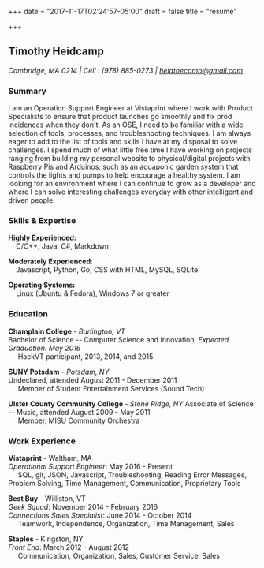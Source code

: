 +++
date = "2017-11-17T02:24:57-05:00"
draft = false
title = "résumé"

+++

## Timothy Heidcamp

*Cambridge, MA 0214 |  Cell : (978) 885-0273 |  heidthecamp@gmail.com*

### Summary
I am an Operation Support Engineer at Vistaprint where I work with Product Specialists to ensure that product launches go smoothly and fix prod incidences when they don't. As an OSE, I need to be familiar with a wide selection of tools, processes, and troubleshooting techniques. I am always eager to add to the list of tools and skills I have at my disposal to solve challenges. I spend much of what little free time I have working on projects ranging from building my personal website to physical/digital projects with Raspberry Pis and Arduinos; such as an aquaponic garden system that controls the lights and pumps to help encourage a healthy system. I am looking for an environment where I can continue to grow as a developer and where I can solve interesting challenges everyday with other intelligent and driven people.

### Skills & Expertise
**Highly Experienced:**  
&nbsp;&nbsp;&nbsp;&nbsp;C/C++, Java, C#, Markdown

**Moderately Experienced**:  
&nbsp;&nbsp;&nbsp;&nbsp;Javascript, Python, Go, CSS with HTML, MySQL, SQLite

**Operating Systems:**  
&nbsp;&nbsp;&nbsp;&nbsp;Linux (Ubuntu & Fedora), Windows 7 or greater

### Education
**Champlain College** - *Burlington, VT*   
Bachelor of Science -- Computer Science and Innovation, *Expected Graduation: May 2016*  
&nbsp;&nbsp;&nbsp;&nbsp; HackVT participant, 2013, 2014, and 2015

**SUNY Potsdam** - *Potsdam, NY*   
Undeclared, attended August 2011 - December 2011  
&nbsp;&nbsp;&nbsp;&nbsp; Member of Student Entertainment Services (Sound Tech)

**Ulster County Community College** - *Stone Ridge, NY*
Associate of Science -- Music, attended August 2009 - May 2011  
&nbsp;&nbsp;&nbsp;&nbsp; Member, MISU Community Orchestra

### Work Experience
**Vistaprint** - Waltham, MA  
*Operational Support Engineer*: May 2016 - Present  
&nbsp;&nbsp;&nbsp;&nbsp; SQL, git, JSON, Javascript, Troubleshooting, Reading Error Messages, Problem Solving, Time Management, Communication, Proprietary Tools  

**Best Buy** - Williston, VT   
*Geek Squad*: November 2014 -  February 2016   
*Connections Sales Specialist*: June 2014 - October 2014  
&nbsp;&nbsp;&nbsp;&nbsp; Teamwork, Independence, Organization, Time Management, Sales

**Staples** - Kingston, NY   
*Front End*: March 2012 - August 2012  
&nbsp;&nbsp;&nbsp;&nbsp; Communication, Organization, Sales, Customer Service, Sales
